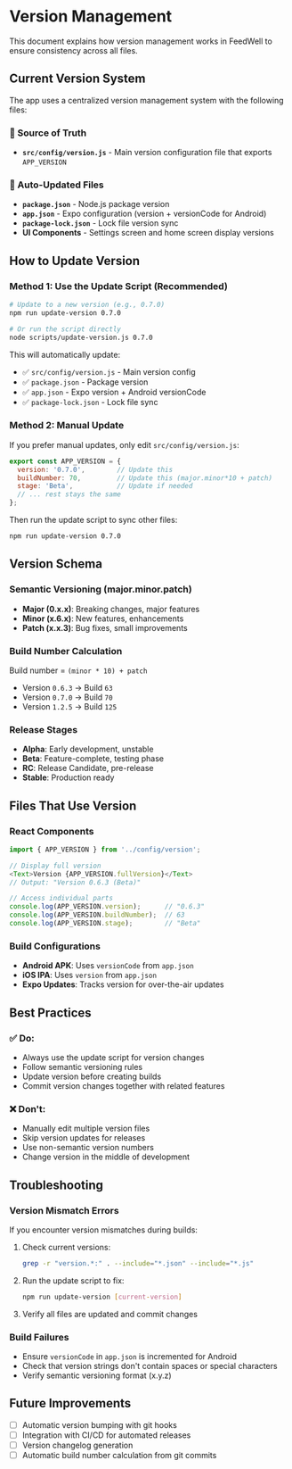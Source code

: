 # Version Management

This document explains how version management works in FeedWell to ensure consistency across all files.

## Current Version System

The app uses a centralized version management system with the following files:

### 📁 Source of Truth
- **`src/config/version.js`** - Main version configuration file that exports `APP_VERSION`

### 📁 Auto-Updated Files
- **`package.json`** - Node.js package version
- **`app.json`** - Expo configuration (version + versionCode for Android)
- **`package-lock.json`** - Lock file version sync
- **UI Components** - Settings screen and home screen display versions

## How to Update Version

### Method 1: Use the Update Script (Recommended)
```bash
# Update to a new version (e.g., 0.7.0)
npm run update-version 0.7.0

# Or run the script directly
node scripts/update-version.js 0.7.0
```

This will automatically update:
- ✅ `src/config/version.js` - Main version config
- ✅ `package.json` - Package version
- ✅ `app.json` - Expo version + Android versionCode
- ✅ `package-lock.json` - Lock file sync

### Method 2: Manual Update
If you prefer manual updates, only edit `src/config/version.js`:

```javascript
export const APP_VERSION = {
  version: '0.7.0',        // Update this
  buildNumber: 70,         // Update this (major.minor*10 + patch)
  stage: 'Beta',           // Update if needed
  // ... rest stays the same
};
```

Then run the update script to sync other files:
```bash
npm run update-version 0.7.0
```

## Version Schema

### Semantic Versioning (major.minor.patch)
- **Major (0.x.x)**: Breaking changes, major features
- **Minor (x.6.x)**: New features, enhancements
- **Patch (x.x.3)**: Bug fixes, small improvements

### Build Number Calculation
Build number = `(minor * 10) + patch`
- Version `0.6.3` → Build `63`
- Version `0.7.0` → Build `70`
- Version `1.2.5` → Build `125`

### Release Stages
- **Alpha**: Early development, unstable
- **Beta**: Feature-complete, testing phase  
- **RC**: Release Candidate, pre-release
- **Stable**: Production ready

## Files That Use Version

### React Components
```javascript
import { APP_VERSION } from '../config/version';

// Display full version
<Text>Version {APP_VERSION.fullVersion}</Text>
// Output: "Version 0.6.3 (Beta)"

// Access individual parts
console.log(APP_VERSION.version);      // "0.6.3"
console.log(APP_VERSION.buildNumber);  // 63
console.log(APP_VERSION.stage);        // "Beta"
```

### Build Configurations
- **Android APK**: Uses `versionCode` from `app.json`
- **iOS IPA**: Uses `version` from `app.json`
- **Expo Updates**: Tracks version for over-the-air updates

## Best Practices

### ✅ Do:
- Always use the update script for version changes
- Follow semantic versioning rules
- Update version before creating builds
- Commit version changes together with related features

### ❌ Don't:
- Manually edit multiple version files
- Skip version updates for releases
- Use non-semantic version numbers
- Change version in the middle of development

## Troubleshooting

### Version Mismatch Errors
If you encounter version mismatches during builds:

1. Check current versions:
   ```bash
   grep -r "version.*:" . --include="*.json" --include="*.js"
   ```

2. Run the update script to fix:
   ```bash
   npm run update-version [current-version]
   ```

3. Verify all files are updated and commit changes

### Build Failures
- Ensure `versionCode` in `app.json` is incremented for Android
- Check that version strings don't contain spaces or special characters
- Verify semantic versioning format (x.y.z)

## Future Improvements

- [ ] Automatic version bumping with git hooks
- [ ] Integration with CI/CD for automated releases
- [ ] Version changelog generation
- [ ] Automatic build number calculation from git commits

